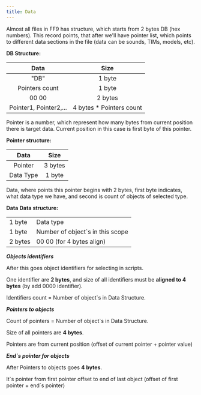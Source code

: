 ```yaml
---
title: Data
---
```


Almost all files in FF9 has structure, which starts from 2 bytes DB (hex numbers). This record points, that after we'll have pointer list, which points to different data sections in the file (data can be sounds, TIMs, models, etc).

**DB Structure:**

|          Data          |           Size            |
|:----------------------:|:-------------------------:|
|          "DB"          |          1 byte           |
|     Pointers count     |          1 byte           |
|         00 00          |          2 bytes          |
| Pointer1, Pointer2,... | 4 bytes \* Pointers count |

Pointer is a number, which represent how many bytes from current position there is target data. Current position in this case is first byte of this pointer.

**Pointer structure:**

|   Data    |  Size   |
|:---------:|:-------:|
|  Pointer  | 3 bytes |
| Data Type | 1 byte  |

Data, where points this pointer begins with 2 bytes, first byte indicates, what data type we have, and second is count of objects of selected type.

**Data** **Data structure:**

|         |                                   |
|---------|-----------------------------------|
| 1 byte  | Data type                         |
| 1 byte  | Number of object\`s in this scope |
| 2 bytes | 00 00 (for 4 bytes align)         |

***Objects identifiers***

After this goes object identifiers for selecting in scripts.

One identifier are **2 bytes**, and size of all identifiers must be **aligned to 4 bytes** (by add 0000 identifier).

Identifiers count = Number of object\`s in Data Structure.

***Pointers to objects***

Count of pointers = Number of object\`s in Data Structure.

Size of all pointers are **4 bytes**.

Pointers are from current position (offset of current pointer + pointer value)

***End\`s pointer for objects***

After Pointers to objects goes **4 bytes**.

It\`s pointer from first pointer offset to end of last object (offset of first pointer + end\`s pointer)
